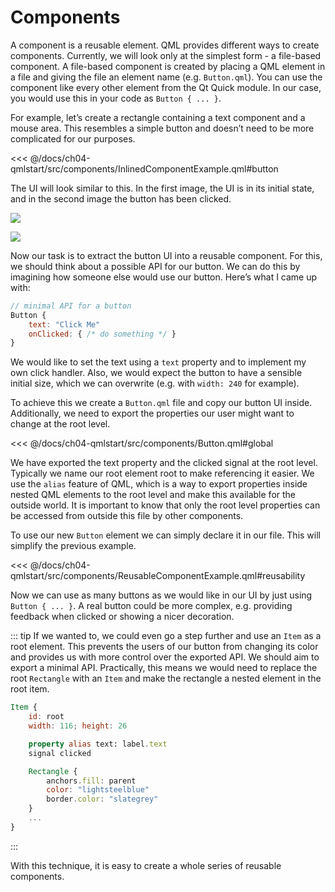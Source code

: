 # Components

A component is a reusable element. QML provides different ways to create components. Currently, we will look only at the simplest form - a file-based component. A file-based component is created by placing a QML element in a file and giving the file an element name (e.g. `Button.qml`). You can use the component like every other element from the Qt Quick module. In our case, you would use this in your code as `Button { ... }`.

For example, let’s create a rectangle containing a text component and a mouse area. This resembles a simple button and doesn’t need to be more complicated for our purposes.

<<< @/docs/ch04-qmlstart/src/components/InlinedComponentExample.qml#button

The UI will look similar to this. In the first image, the UI is in its initial state, and in the second image the button has been clicked.

![](./assets/button_waiting.png)

![](./assets/button_clicked.png)


Now our task is to extract the button UI into a reusable component. For this, we should think about a possible API for our button. We can do this by imagining how someone else would use our button. Here’s what I came up with:

```qml
// minimal API for a button
Button {
    text: "Click Me"
    onClicked: { /* do something */ }
}
```

We would like to set the text using a `text` property and to implement my own click handler. Also, we would expect the button to have a sensible initial size, which we can overwrite (e.g. with `width: 240` for example).

To achieve this we create a `Button.qml` file and copy our button UI inside. Additionally, we need to export the properties our user might want to change at the root level.

<<< @/docs/ch04-qmlstart/src/components/Button.qml#global

We have exported the text property and the clicked signal at the root level. Typically we name our root element root to make referencing it easier. We use the `alias` feature of QML, which is a way to export properties inside nested QML elements to the root level and make this available for the outside world. It is important to know that only the root level properties can be accessed from outside this file by other components.

To use our new `Button` element we can simply declare it in our file. This will simplify the previous example.

<<< @/docs/ch04-qmlstart/src/components/ReusableComponentExample.qml#reusability

Now we can use as many buttons as we would like in our UI by just using `Button { ... }`. A real button could be more complex, e.g. providing feedback when clicked or showing a nicer decoration.

::: tip
If we wanted to, we could even go a step further and use an `Item` as a root element. This prevents the users of our button from changing its color and provides us with more control over the exported API. We should aim to export a minimal API. Practically, this means we would need to replace the root `Rectangle` with an `Item` and make the rectangle a nested element in the root item.

```qml
Item {
    id: root
    width: 116; height: 26

    property alias text: label.text
    signal clicked

    Rectangle {
        anchors.fill: parent
        color: "lightsteelblue"
        border.color: "slategrey"
    }
    ...
}
```
:::

With this technique, it is easy to create a whole series of reusable components.

